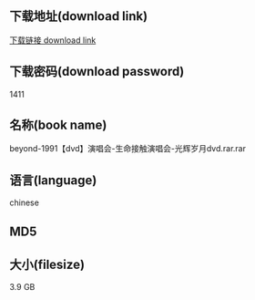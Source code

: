 ## 下载地址(download link)
[下载链接 download link](https://tutu365.netlify.app/?s=beyond-1991%E3%80%90dvd%E3%80%91%E6%BC%94%E5%94%B1%E4%BC%9A-%E7%94%9F%E5%91%BD%E6%8E%A5%E8%A7%A6%E6%BC%94%E5%94%B1%E4%BC%9A-%E5%85%89%E8%BE%89%E5%B2%81%E6%9C%88dvd.rar)

## 下载密码(download password)
1411

## 名称(book name)
beyond-1991【dvd】演唱会-生命接触演唱会-光辉岁月dvd.rar.rar

## 语言(language)
chinese

## MD5


## 大小(filesize)
3.9 GB

